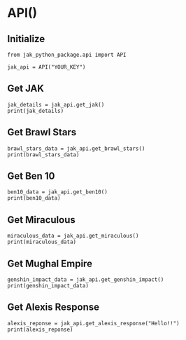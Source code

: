 # API()

## Initialize

```
from jak_python_package.api import API

jak_api = API("YOUR_KEY")
```

## Get JAK

```
jak_details = jak_api.get_jak()
print(jak_details)
```

## Get Brawl Stars

```
brawl_stars_data = jak_api.get_brawl_stars()
print(brawl_stars_data)
```

## Get Ben 10

```
ben10_data = jak_api.get_ben10()
print(ben10_data)
```

## Get Miraculous

```
miraculous_data = jak_api.get_miraculous()
print(miraculous_data)
```

## Get Mughal Empire

```
genshin_impact_data = jak_api.get_genshin_impact()
print(genshin_impact_data)
```

## Get Alexis Response

```
alexis_reponse = jak_api.get_alexis_response("Hello!!")
print(alexis_reponse)
```
